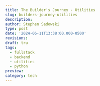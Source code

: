 ```yaml
---
title: The Builder's Journey - Utilities
slug: builders-journey-utilities
description:
author: Stephen Sadowski
type: post
date: '2024-06-11T13:38:00.000-0500'
revisions:
draft: tru
tags:
  - fullstack
  - backend
  - utilities
  - python
preview:
category: tech
---
```

